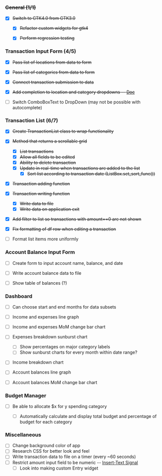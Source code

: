 ### ~~General (1/1)~~
- [X] ~~Switch to GTK4.0 from GTK3.0~~
  - [X] ~~Refactor custom widgets for gtk4~~
  - [X] ~~Perform regression testing~~


### Transaction Input Form (4/5)
- [X] ~~Pass list of locations from data to form~~
- [X] ~~Pass list of categories from data to form~~
- [X] ~~Connect transaction submission to data~~
- [X] ~~Add completion to location and category dropdowns -- [Doc](https://docs.gtk.org/gtk3/class.EntryCompletion.html)~~
- [ ] Switch ComboBoxText to DropDown (may not be possible with autocomplete)
  

### Transaction List (6/7)
- [X] ~~Create TransactionList class to wrap functionality~~
- [X] ~~Method that returns a scrollable grid~~ 
  - [X] ~~List transactions~~
  - [X] ~~Allow all fields to be edited~~
  - [X] ~~Ability to delete transaction~~
  - [X] ~~Update in real-time when transactions are added to the list~~
    - [X] ~~Sort list according to transaction date (ListBox.set_sort_func())~~
- [X] ~~Transaction adding function~~
- [X] ~~Transaction writing function~~
  - [X] ~~Write data to file~~
  - [X] ~~Write data on application exit~~
- [X] ~~Add filter to list so transactions with amount==0 are not shown~~
- [X] ~~Fix formatting of df row when editing a transaction~~
- [ ] Format list items more uniformly


### Account Balance Input Form
- [ ] Create form to input account name, balance, and date
- [ ] Write account balance data to file
- [ ] Show table of balances (?)


### Dashboard
- [ ] Can choose start and end months for data subsets
- [ ] Income and expenses line graph
- [ ] Income and expenses MoM change bar chart
- [ ] Expenses breakdown sunburst chart
  - [ ] Show percentages on major category labels
  - [ ] Show sunburst charts for every month within date range?
- [ ] Income breakdown chart
- [ ] Account balances line graph
- [ ] Account balances MoM change bar chart


### Budget Manager
- [ ] Be able to allocate $x for y spending category
  - [ ] Automatically calculate and display total budget and percentage of budget for each category


### Miscellaneous
- [ ] Change background color of app
- [ ] Research CSS for better look and feel
- [ ] Write transaction data to file on a timer (every ~60 seconds)
- [ ] Restrict amount input field to be numeric -- [Insert-Text Signal](https://docs.gtk.org/gtk4/signal.Editable.insert-text.html)
  - [ ] Look into making custom Entry widget